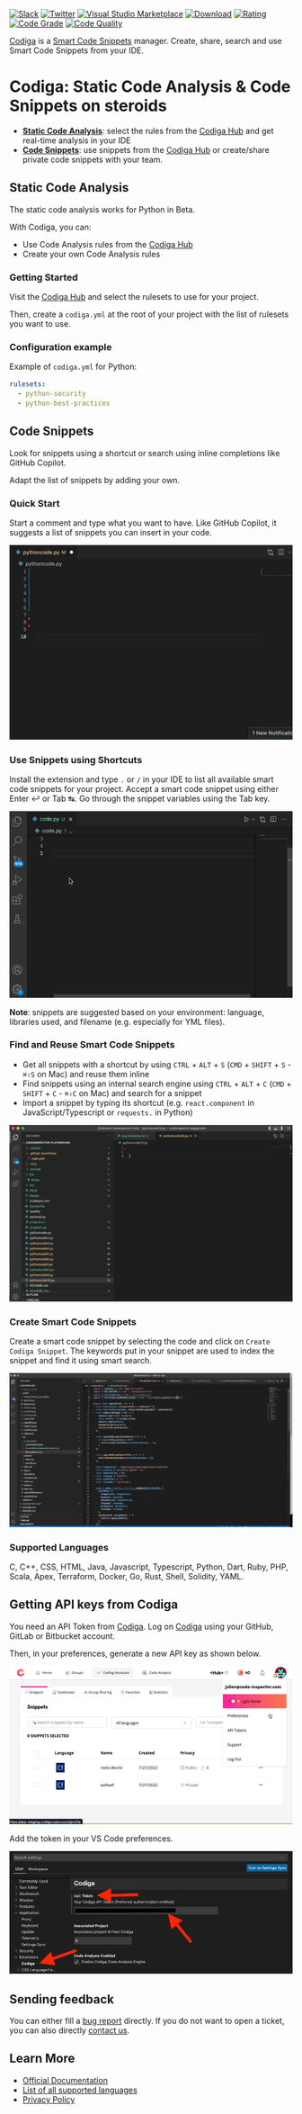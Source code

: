 [![Slack](https://img.shields.io/badge/Slack-@codigahq.svg?logo=slack)](https://join.slack.com/t/codigahq/shared_invite/zt-9hvmfwie-9BUVFwZDwvpIGlkHv2mzYQ)
[![Twitter](https://img.shields.io/badge/Twitter-getcodiga-blue?logo=twitter&logoColor=blue&color=blue)](https://twitter.com/getcodiga)
[![Visual Studio Marketplace](https://vsmarketplacebadge.apphb.com/installs-short/codiga.vscode-plugin.svg?style=flat-square)](https://marketplace.visualstudio.com/items?itemName=codiga.vscode-plugin)
[![Download](https://vsmarketplacebadge.apphb.com/downloads-short/codiga.vscode-plugin.svg)](https://marketplace.visualstudio.com/items?itemName=codiga.vscode-plugin)
[![Rating](https://vsmarketplacebadge.apphb.com/rating-short/codiga.vscode-plugin.svg)](https://marketplace.visualstudio.com/items?itemName=codiga.vscode-plugin)
[![Code Grade](https://api.codiga.io/project/29693/status/svg)](https://app.codiga.io/public/project/29693/vscode-plugin/dashboard)
[![Code Quality](https://api.codiga.io/project/29693/score/svg)](https://app.codiga.io/public/project/29693/vscode-plugin/dashboard)

[Codiga](https://www.codiga.io) is a [Smart Code Snippets](https://www.codiga.io/code-snippets/smart-code-snippets/) manager. Create, share, search and use Smart Code Snippets from your IDE.

# Codiga: Static Code Analysis & Code Snippets on steroids

- [**Static Code Analysis**](#static-code-analysis): select the rules from the [Codiga Hub](https://app.codiga.io/hub/rulesets) and get real-time analysis in your IDE
- [**Code Snippets**](#code-snippets): use snippets from the [Codiga Hub](https://app.codiga.io/hub) or create/share private code snippets with your team.

## Static Code Analysis

The static code analysis works for Python in Beta.

With Codiga, you can:

- Use Code Analysis rules from the [Codiga Hub](https://app.codiga.io/hub/rulesets)
- Create your own Code Analysis rules

### Getting Started

Visit the [Codiga Hub](https://app.codiga.io/hub/rulesets) and select the rulesets to use for your project.

Then, create a `codiga.yml` at the root of your project with the list of rulesets you want to use.

### Configuration example

Example of `codiga.yml` for Python:

```yaml
rulesets:
  - python-security
  - python-best-practices
```

## Code Snippets

Look for snippets using a shortcut or search using inline completions like GitHub Copilot.

Adapt the list of snippets by adding your own.

### Quick Start

Start a comment and type what you want to have. Like GitHub Copilot, it suggests a list of snippets you can insert in your code.

![Use of smart code snippet in Python](images/inline-completion.gif)

### Use Snippets using Shortcuts

Install the extension and type `.` or `/` in your IDE to list all available smart code snippets for your project. Accept a smart code snippet using either Enter ↩ or Tab ↹. Go through the snippet variables using the Tab key.

![Use of smart code snippet in Python](images/vscode-read-file.gif)

**Note**: snippets are suggested based on your environment: language, libraries used, and filename (e.g. especially for YML files).

### Find and Reuse Smart Code Snippets

- Get all snippets with a shortcut by using `CTRL` + `ALT` + `S` (`CMD` + `SHIFT` + `S` - `⌘⇧S` on Mac) and reuse them inline
- Find snippets using an internal search engine using `CTRL` + `ALT` + `C` (`CMD` + `SHIFT` + `C` - `⌘⇧C` on Mac) and search for a snippet
- Import a snippet by typing its shortcut (e.g. `react.component` in JavaScript/Typescript or `requests.` in Python)

![Coding Assistant to find snippets](images/vscode-coding-assistant.gif)

### Create Smart Code Snippets

Create a smart code snippet by selecting the code and click on `Create Codiga Snippet`. The keywords put in your snippet are used to index the snippet and find it using smart search.

![Creation of Smart Code Snippet](images/vscode-create-recipe.gif)

### Supported Languages

C, C++, CSS, HTML, Java, Javascript, Typescript, Python, Dart, Ruby, PHP, Scala, Apex, Terraform, Docker, Go, Rust, Shell, Solidity, YAML.

## Getting API keys from Codiga

You need an API Token from [Codiga](https://codiga.io).
Log on [Codiga](https://app.codiga.io) using your GitHub, GitLab or Bitbucket account.

Then, in your preferences, generate a new API key as shown below.

![Generate API Token on Codiga](images/api-token-creation.gif)

Add the token in your VS Code preferences.

![Enter your API keys](images/configuration.png)

## Sending feedback

You can either fill a [bug report](https://github.com/codiga/vscode-plugin/issues) directly.
If you do not want to open a ticket, you can also directly [contact us](https://codiga.io/contact).

## Learn More

- [Official Documentation](https://doc.codiga.io/docs/coding-assistant/coding-assistant-vscode/)
- [List of all supported languages](https://doc.codiga.io/docs/faq/#what-languages-are-supported)
- [Privacy Policy](https://www.codiga.io/privacy)
